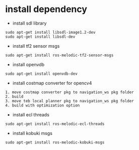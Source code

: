 # install dependency
- install sdl library
```
sudo apt-get install libsdl-image1.2-dev
sudo apt-get install libsdl-dev
```
- install tf2 sensor msgs
```
sudo apt-get install ros-melodic-tf2-sensor-msgs 
```
- install openvdb
```
sudo apt-get install openvdb-dev
```

- install costmap converter for opencv4
```
1. move costmap converter pkg to navigation_ws pkg folder
2. build
3. move teb local planner pkg to navigation_ws pkg folder
4. build with optimization option
```
- install ecl threads
```
sudo apt-get install ros-melodic-ecl-threads    
```
- install kobuki msgs
```
sudo apt-get install ros-melodic-kobuki-msgs
```
